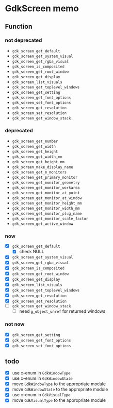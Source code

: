 GdkScreen memo
==============

Function
--------

### not deprecated

* `gdk_screen_get_default`
* `gdk_screen_get_system_visual`
* `gdk_screen_get_rgba_visual`
* `gdk_screen_is_composited`
* `gdk_screen_get_root_window`
* `gdk_screen_get_display`
* `gdk_screen_list_visuals`
* `gdk_screen_get_toplevel_windows`
* `gdk_screen_get_setting`
* `gdk_screen_get_font_options`
* `gdk_screen_set_font_options`
* `gdk_screen_get_resolution`
* `gdk_screen_set_resolution`
* `gdk_screen_get_window_stack`

### deprecated

* `gdk_screen_get_number`
* `gdk_screen_get_width`
* `gdk_screen_get_height`
* `gdk_screen_get_width_mm`
* `gdk_screen_get_height_mm`
* `gdk_screen_make_display_name`
* `gdk_screen_get_n_monitors`
* `gdk_screen_get_primary_monitor`
* `gdk_screen_get_monitor_geometry`
* `gdk_screen_get_monitor_workarea`
* `gdk_screen_get_monitor_at_point`
* `gdk_screen_get_monitor_at_window`
* `gdk_screen_get_monitor_height_mm`
* `gdk_screen_get_monitor_width_mm`
* `gdk_screen_get_monitor_plug_name`
* `gdk_screen_get_monitor_scale_factor`
* `gdk_screen_get_active_window`

### now

* [x] `gdk_screen_get_default`
	+ [x] check NULL
* [x] `gdk_screen_get_system_visual`
* [x] `gdk_screen_get_rgba_visual`
* [x] `gdk_screen_is_composited`
* [x] `gdk_screen_get_root_window`
* [x] `gdk_screen_get_display`
* [x] `gdk_screen_list_visuals`
* [x] `gdk_screen_get_toplevel_windows`
* [x] `gdk_screen_get_resolution`
* [x] `gdk_screen_set_resolution`
* [ ] `gdk_screen_get_window_stack`
	+ [ ] need `g_object_unref` for returned windows

### not now

* [x] `gdk_screen_get_setting`
* [x] `gdk_screen_get_font_options`
* [x] `gdk_screen_set_font_options`

todo
----

* [x] use c-enum in `GdkWindowType`
* [x] use c-enum in `GdkWindowState`
* [x] move `GdkWindowType` to the appropriate module
* [x] move `GdkWindowState` to the appropriate module
* [x] use c-enum in `GdkVisualType`
* [x] move `GdkVisualType` to the appropriate module
